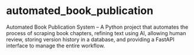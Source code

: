 # automated_book_publication
Automated Book Publication System – A Python project that automates the process of scraping book chapters, refining text using AI, allowing human review, storing version history in a database, and providing a FastAPI interface to manage the entire workflow.
